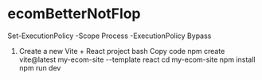 # ecomBetterNotFlop

Set-ExecutionPolicy -Scope Process -ExecutionPolicy Bypass

1. Create a new Vite + React project
   bash
   Copy code
   npm create vite@latest my-ecom-site --template react
   cd my-ecom-site
   npm install
   npm run dev
